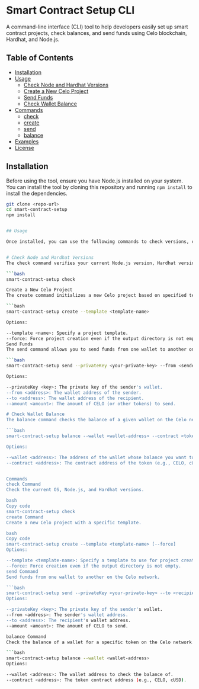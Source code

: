 # Smart Contract Setup CLI

A command-line interface (CLI) tool to help developers easily set up smart contract projects, check balances, and send funds using Celo blockchain, Hardhat, and Node.js.

## Table of Contents

- [Installation](#installation)
- [Usage](#usage)
  - [Check Node and Hardhat Versions](#check-node-and-hardhat-versions)
  - [Create a New Celo Project](#create-a-new-celo-project)
  - [Send Funds](#send-funds)
  - [Check Wallet Balance](#check-wallet-balance)
- [Commands](#commands)
  - [check](#check-command)
  - [create](#create-command)
  - [send](#send-command)
  - [balance](#balance-command)
- [Examples](#examples)
- [License](#license)

## Installation

Before using the tool, ensure you have Node.js installed on your system. You can install the tool by cloning this repository and running `npm install` to install the dependencies.

```bash
git clone <repo-url>
cd smart-contract-setup
npm install


## Usage

Once installed, you can use the following commands to check versions, create new projects, send funds, and check balances.


# Check Node and Hardhat Versions
The check command verifies your current Node.js version, Hardhat version, and operating system compatibility.

```bash
smart-contract-setup check

Create a New Celo Project
The create command initializes a new Celo project based on specified templates.

```bash
smart-contract-setup create --template <template-name>

Options:

--template <name>: Specify a project template.
--force: Force project creation even if the output directory is not empty.
Send Funds
The send command allows you to send funds from one wallet to another on the Celo network.

```bash
smart-contract-setup send --privateKey <your-private-key> --from <sender-address> --to <recipient-address> --amount <amount-in-CELO>

Options:

--privateKey <key>: The private key of the sender's wallet.
--from <address>: The wallet address of the sender.
--to <address>: The wallet address of the recipient.
--amount <amount>: The amount of CELO (or other tokens) to send.

# Check Wallet Balance
The balance command checks the balance of a given wallet on the Celo network.

```bash
smart-contract-setup balance --wallet <wallet-address> --contract <token-contract-address>

Options:

--wallet <address>: The address of the wallet whose balance you want to check.
--contract <address>: The contract address of the token (e.g., CELO, cUSD).


Commands
check Command
Check the current OS, Node.js, and Hardhat versions.

bash
Copy code
smart-contract-setup check
create Command
Create a new Celo project with a specific template.

bash
Copy code
smart-contract-setup create --template <template-name> [--force]
Options:

--template <template-name>: Specify a template to use for project creation.
--force: Force creation even if the output directory is not empty.
send Command
Send funds from one wallet to another on the Celo network.

```bash
smart-contract-setup send --privateKey <your-private-key> --to <recipient-address> --amount <amount-in-CELO>
Options:

--privateKey <key>: The private key of the sender's wallet.
--from <address>: The sender's wallet address.
--to <address>: The recipient's wallet address.
--amount <amount>: The amount of CELO to send.

balance Command
Check the balance of a wallet for a specific token on the Celo network.

```bash
smart-contract-setup balance --wallet <wallet-address>
Options:

--wallet <address>: The wallet address to check the balance of.
--contract <address>: The token contract address (e.g., CELO, cUSD).